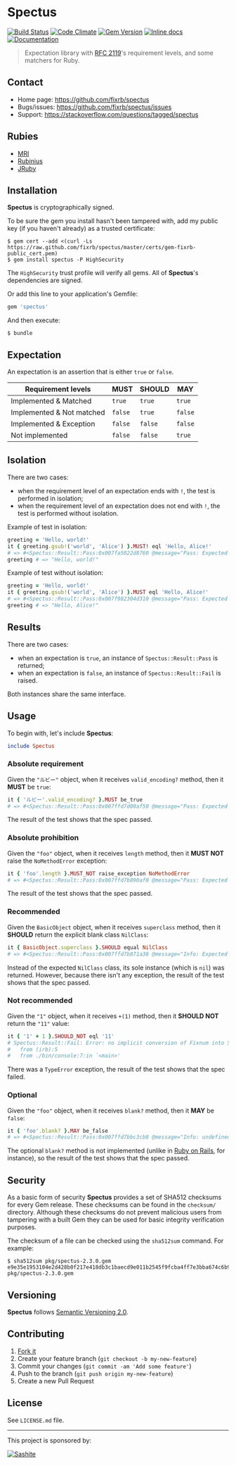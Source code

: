 # Spectus

[![Build Status](https://travis-ci.org/fixrb/spectus.svg?branch=master)][travis]
[![Code Climate](https://codeclimate.com/github/fixrb/spectus/badges/gpa.svg)][codeclimate]
[![Gem Version](https://badge.fury.io/rb/spectus.svg)][gem]
[![Inline docs](http://inch-ci.org/github/fixrb/spectus.svg?branch=master)][inchpages]
[![Documentation](http://img.shields.io/:yard-docs-38c800.svg)][rubydoc]

> Expectation library with [RFC 2119](https://www.ietf.org/rfc/rfc2119.txt)'s requirement levels, and some matchers for Ruby.

## Contact

* Home page: https://github.com/fixrb/spectus
* Bugs/issues: https://github.com/fixrb/spectus/issues
* Support: https://stackoverflow.com/questions/tagged/spectus

## Rubies

* [MRI](https://www.ruby-lang.org/)
* [Rubinius](http://rubini.us/)
* [JRuby](http://jruby.org/)

## Installation

__Spectus__ is cryptographically signed.

To be sure the gem you install hasn't been tampered with, add my public key (if you haven't already) as a trusted certificate:

    $ gem cert --add <(curl -Ls https://raw.github.com/fixrb/spectus/master/certs/gem-fixrb-public_cert.pem)
    $ gem install spectus -P HighSecurity

The `HighSecurity` trust profile will verify all gems.  All of __Spectus__'s dependencies are signed.

Or add this line to your application's Gemfile:

```ruby
gem 'spectus'
```

And then execute:

    $ bundle

## Expectation

An expectation is an assertion that is either `true` or `false`.

| Requirement levels        | **MUST** | **SHOULD** | **MAY** |
| ------------------------- | -------- | ---------- | ------- |
| Implemented & Matched     | `true`   | `true`     | `true`  |
| Implemented & Not matched | `false`  | `true`     | `false` |
| Implemented & Exception   | `false`  | `false`    | `false` |
| Not implemented           | `false`  | `false`    | `true`  |

## Isolation

There are two cases:

* when the requirement level of an expectation ends with `!`, the test is performed in isolation;
* when the requirement level of an expectation does not end with `!`, the test is performed without isolation.

Example of test in isolation:

```ruby
greeting = 'Hello, world!'
it { greeting.gsub!('world', 'Alice') }.MUST! eql 'Hello, Alice!'
# => #<Spectus::Result::Pass:0x007fa5022d8760 @message="Pass: Expected \"Hello, Alice!\" to eql \"Hello, Alice!\".", @subject=#<Proc:0x007fa5022d8e18@(irb):3>, @challenge=#<Defi::Challenge:0x007fa5022d8a08 @method=:call, @args=[]>, @actual="Hello, Alice!", @expected=#<Matchi::Eql:0x007fa5022d8cb0 @expected="Hello, Alice!">, @got=true, @error=nil, @level=:High, @negate=false, @valid=true>
greeting # => "Hello, world!"
```

Example of test without isolation:

```ruby
greeting = 'Hello, world!'
it { greeting.gsub!('world', 'Alice') }.MUST eql 'Hello, Alice!'
# => #<Spectus::Result::Pass:0x007f982304d310 @message="Pass: Expected \"Hello, Alice!\" to eql \"Hello, Alice!\".", @subject=#<Proc:0x007f982304fbb0@(irb):3>, @challenge=#<Defi::Challenge:0x007f982304f890 @method=:call, @args=[]>, @actual="Hello, Alice!", @expected=#<Matchi::Eql:0x007f982304f200 @expected="Hello, Alice!">, @got=true, @error=nil, @level=:High, @negate=false, @valid=true>
greeting # => "Hello, Alice!"
```

## Results

There are two cases:

* when an expectation is `true`, an instance of `Spectus::Result::Pass` is returned;
* when an expectation is `false`, an instance of `Spectus::Result::Fail` is raised.

Both instances share the same interface.

## Usage

To begin with, let's include __Spectus__:

```ruby
include Spectus
```

### Absolute requirement

Given the `"ルビー"` object, when it receives `valid_encoding?` method, then it **MUST** be `true`:

```ruby
it { 'ルビー'.valid_encoding? }.MUST be_true
# => #<Spectus::Result::Pass:0x007ffd7d00af50 @message="Pass: Expected true to be_true.", @subject=#<Proc:0x007ffd7d010130@(irb):2>, @challenge=#<Defi::Challenge:0x007ffd7d0116e8 @method=:call, @args=[]>, @actual=true, @expected=#<Matchi::BeTrue:0x007ffd7d012188>, @got=true, @error=nil, @level=:High, @negate=false, @valid=true>
```

The result of the test shows that the spec passed.

### Absolute prohibition

Given the `"foo"` object, when it receives `length` method, then it **MUST NOT** raise the `NoMethodError` exception:

```ruby
it { 'foo'.length }.MUST_NOT raise_exception NoMethodError
# => #<Spectus::Result::Pass:0x007ffd7b890af0 @message="Pass: Expected 3 not to raise_exception NoMethodError.", @subject=#<Proc:0x007ffd7b8913b0@(irb):3>, @challenge=#<Defi::Challenge:0x007ffd7b891248 @method=:call, @args=[]>, @actual=3, @expected=#<Matchi::RaiseException:0x007ffd7b891130 @expected=NoMethodError>, @got=true, @error=nil, @level=:High, @negate=true, @valid=true>
```

The result of the test shows that the spec passed.

### Recommended

Given the `BasicObject` object, when it receives `superclass` method, then it **SHOULD** return the explicit blank class `NilClass`:

```ruby
it { BasicObject.superclass }.SHOULD equal NilClass
# => #<Spectus::Result::Pass:0x007ffd7b871a38 @message="Info: Expected nil to equal NilClass.", @subject=#<Proc:0x007ffd7b872460@(irb):4>, @challenge=#<Defi::Challenge:0x007ffd7b872370 @method=:call, @args=[]>, @actual=nil, @expected=#<Matchi::Equal:0x007ffd7b872140 @expected=NilClass>, @got=false, @error=nil, @level=:Medium, @negate=false, @valid=false>
```

Instead of the expected `NilClass` class, its sole instance (which is `nil`) was returned.
However, because there isn't any exception, the result of the test shows that the spec passed.

### Not recommended

Given the `"1"` object, when it receives `+(1)` method, then it **SHOULD NOT** return the `"11"` value:

```ruby
it { '1' + 1 }.SHOULD_NOT eql '11'
# Spectus::Result::Fail: Error: no implicit conversion of Fixnum into String (TypeError).
# 	from (irb):5
# 	from ./bin/console:7:in `<main>'
```

There was a `TypeError` exception, the result of the test shows that the spec failed.

### Optional

Given the `"foo"` object, when it receives `blank?` method, then it **MAY** be `false`:

```ruby
it { 'foo'.blank? }.MAY be_false
# => #<Spectus::Result::Pass:0x007ffd7bbc3cb8 @message="Info: undefined method `blank?' for \"foo\":String (NoMethodError).", @subject=#<Proc:0x007ffd7b8285b8@(irb):6>, @challenge=#<Defi::Challenge:0x007ffd7b8284f0 @method=:call, @args=[]>, @actual=nil, @expected=#<Matchi::BeFalse:0x007ffd7b828310>, @got=nil, @error=#<NoMethodError: undefined method `blank?' for "foo":String>, @level=:Low, @negate=false, @valid=false>
```

The optional `blank?` method is not implemented (unlike in [Ruby on Rails](http://api.rubyonrails.org/classes/Object.html#method-i-blank-3F), for instance), so the result of the test shows that the spec passed.

## Security

As a basic form of security __Spectus__ provides a set of SHA512 checksums for
every Gem release.  These checksums can be found in the `checksum/` directory.
Although these checksums do not prevent malicious users from tampering with a
built Gem they can be used for basic integrity verification purposes.

The checksum of a file can be checked using the `sha512sum` command.  For
example:

    $ sha512sum pkg/spectus-2.3.0.gem
    e9e35e1953104e2d428b0f217e418db3c1baecd9e011b2545f9fcba4ff7e3bba674c6b928b3d8db842a139cd7cc9806d77ebdc7f710ece4f2aecb343703e2451  pkg/spectus-2.3.0.gem

## Versioning

__Spectus__ follows [Semantic Versioning 2.0](http://semver.org/).

## Contributing

1. [Fork it](https://github.com/fixrb/spectus/fork)
2. Create your feature branch (`git checkout -b my-new-feature`)
3. Commit your changes (`git commit -am 'Add some feature'`)
4. Push to the branch (`git push origin my-new-feature`)
5. Create a new Pull Request

## License

See `LICENSE.md` file.

[gem]: https://rubygems.org/gems/spectus
[travis]: https://travis-ci.org/fixrb/spectus
[codeclimate]: https://codeclimate.com/github/fixrb/spectus
[gemnasium]: https://gemnasium.com/fixrb/spectus
[inchpages]: http://inch-ci.org/github/fixrb/spectus
[rubydoc]: http://rubydoc.info/gems/spectus/frames

***

This project is sponsored by:

[![Sashite](http://sashite.com/img/sashite.png)](http://sashite.com/)

